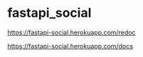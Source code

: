 # fastapi_social

https://fastapi-social.herokuapp.com/redoc

https://fastapi-social.herokuapp.com/docs